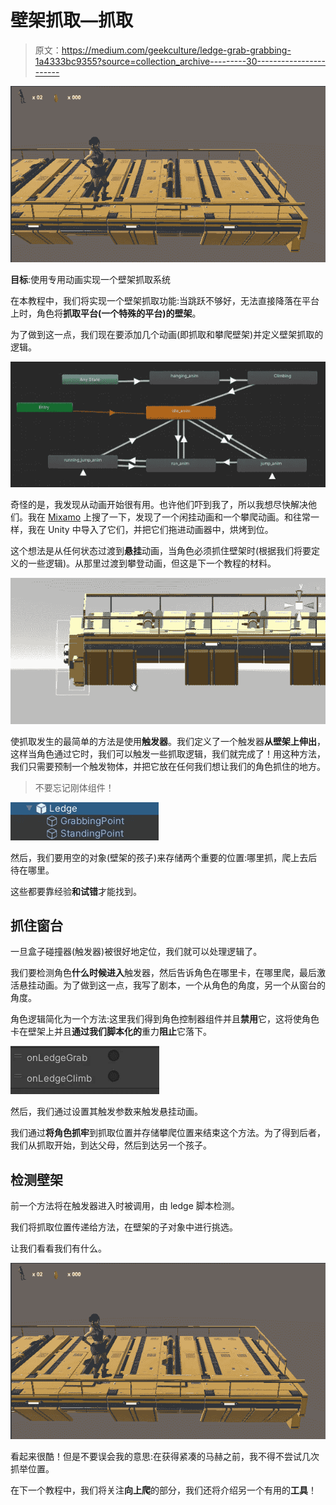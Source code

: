 # 壁架抓取—抓取

> 原文：<https://medium.com/geekculture/ledge-grab-grabbing-1a4333bc9355?source=collection_archive---------30----------------------->

![](img/286426edf7d5d6138ddf748b60b74390.png)

**目标**:使用专用动画实现一个壁架抓取系统

在本教程中，我们将实现一个壁架抓取功能:当跳跃不够好，无法直接降落在平台上时，角色将**抓取平台(一个特殊的平台)的壁架**。

为了做到这一点，我们现在要添加几个动画(即抓取和攀爬壁架)并定义壁架抓取的逻辑。

![](img/91e7c07b91a6ec6bd6347129ba034ca5.png)

奇怪的是，我发现从动画开始很有用。也许他们吓到我了，所以我想尽快解决他们。我在 [Mixamo](https://www.mixamo.com) 上搜了一下，发现了一个闲挂动画和一个攀爬动画。和往常一样，我在 Unity 中导入了它们，并把它们拖进动画器中，烘烤到位。

这个想法是从任何状态过渡到**悬挂**动画，当角色必须抓住壁架时(根据我们将要定义的一些逻辑)。从那里过渡到攀登动画，但这是下一个教程的材料。

![](img/3f9c10216e53854f45cadbf82acd9d76.png)

使抓取发生的最简单的方法是使用**触发器**。我们定义了一个触发器**从壁架上伸出**，这样当角色通过它时，我们可以触发一些抓取逻辑，我们就完成了！用这种方法，我们只需要预制一个触发物体，并把它放在任何我们想让我们的角色抓住的地方。

> 不要忘记刚体组件！

![](img/c51348a43204f83e408202c2a5b6e884.png)

然后，我们要用空的对象(壁架的孩子)来存储两个重要的位置:哪里抓，爬上去后待在哪里。

这些都要靠经验**和试错**才能找到。

## 抓住窗台

一旦盒子碰撞器(触发器)被很好地定位，我们就可以处理逻辑了。

我们要检测角色**什么时候进入**触发器，然后告诉角色在哪里卡，在哪里爬，最后激活悬挂动画。为了做到这一点，我写了剧本，一个从角色的角度，另一个从窗台的角度。

角色逻辑简化为一个方法:这里我们得到角色控制器组件并且**禁用**它，这将使角色卡在壁架上并且**通过我们脚本化的**重力**阻止**它落下。

![](img/e5074a03cca7e469dd010c3b98fd8d1b.png)

然后，我们通过设置其触发参数来触发悬挂动画。

我们通过**将角色抓牢**到抓取位置并存储攀爬位置来结束这个方法。为了得到后者，我们从抓取开始，到达父母，然后到达另一个孩子。

## 检测壁架

前一个方法将在触发器进入时被调用，由 ledge 脚本检测。

我们将抓取位置传递给方法，在壁架的子对象中进行挑选。

让我们看看我们有什么。

![](img/286426edf7d5d6138ddf748b60b74390.png)

看起来很酷！但是不要误会我的意思:在获得紧凑的马赫之前，我不得不尝试几次抓举位置。

在下一个教程中，我们将关注**向上爬**的部分，我们还将介绍另一个有用的**工具**！